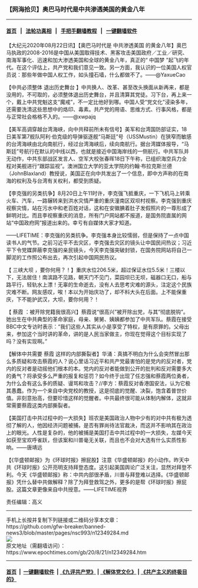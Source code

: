 ### 【网海拾贝】奥巴马时代是中共渗透美国的黄金八年
------------------------

#### [首页](https://github.com/gfw-breaker/banned-news3/blob/master/README.md) &nbsp;&nbsp;|&nbsp;&nbsp; [法轮功真相](https://github.com/begood0513/basic/blob/master/README.md)  &nbsp;&nbsp;|&nbsp;&nbsp; [手把手翻墙教程](https://github.com/gfw-breaker/guides/wiki)  &nbsp;&nbsp;|&nbsp;&nbsp; [一键翻墙软件](https://github.com/gfw-breaker/nogfw/blob/master/README.md)  



<div><p>
 【大纪元2020年08月22日讯】【奥巴马时代是
 <ok href="https://www.epochtimes.com/gb/tag/%E4%B8%AD%E5%85%B1%E6%B8%97%E9%80%8F%E7%BE%8E%E5%9B%BD.html">
  中共渗透美国
 </ok>
 的黄金八年】奥巴马执政的2008-2016是中国从美国取得技术、黑客攻击美国政府／工业／研究、南海军事化、迅速和加大渗透美国和全球的黄金八年，真正的“
 <ok href="https://www.epochtimes.com/gb/tag/%E4%B8%AD%E5%9B%BD%E6%A2%A6.html">
  中国梦
 </ok>
 ”起飞的年代。在这个评估上，共产党和我们意见一致。另一方面，我认识的一位美国人权官员说：那些年做中国人权工作，如头撞石墙，什么都做不了。——@YaxueCao
</p>
<p>
 【中共必须整体
 <ok href="https://www.epochtimes.com/gb/tag/%E9%80%80%E5%87%BA%E5%8E%86%E5%8F%B2%E8%88%9E%E5%8F%B0.html">
  退出历史舞台
 </ok>
 】中共换人、改革、甚至改头换面从新再来，都是没用的，不可取的，必须整体退出历史舞台，并且清算其党徒。习下台，再上来一个，戴上中共党魁这支“魔戒”，不一定比他好到哪。中国人受“党文化”浸染多年，还需要洗清这些思想中的烙印、毒素。共产党的用语、思维方式、行事风格，都是与正常社会格格不入的。——@xwpajq
</p>
<p>
 【美军高调穿越台湾海峡，向中共释前所未有信号】美军和台湾国防部证实，18日美军第7舰队阿利·伯克级的导弹驱逐舰“马斯廷”号（USSMustin）在狭窄而敏感的台湾海峡由北向南航行，经过台湾海峡后，续向南航行。据台湾媒体报导，“马斯廷”号航行在默认的中线以西，也就是接近中国海岸线的一侧航行。中共军队并无动作，中共东部战区发言人、空军大校张春晖18日下午称，已组织海空兵力全程对美舰进行“跟踪监视”。澳洲国立大学的亚太学院的约翰·布拉克斯兰德（JohnBlaxland）教授说，美国正在向中共发出了一个信息，即中方声称的在南海的权利及与台湾有关权利，都受到质疑。
</p>
<p>
 【李克强的另类抗争】8月20日上午11时许，李克强飞抵重庆，一下飞机马上转乘火车、汽车，一路辗转来到洪水灾情严重的重庆潼南区双坝村视察。李克强到重庆视察灾情，站在污水中和老百姓对话，这和在安徽腆着肚子发假照片的一尊形成了鲜明对比。而且李视察重庆的消息，所有门户网站都不报道，是国务院直属的网站“中国政府网”报道出来的。幸亏有自媒体大家才知道。
</p>
<p>
 ——LIFETIME：李克强的另类抗争。李克强本身比较懦弱，但是保持了一点中国读书人的气节。之前习近平不去灾区，李克强去灾区的镜头让中国民间热议；习近平下令党媒屏蔽李克强的亲民镜头，今天李克强突破封锁，在国务院网站将自己一脚泥的工作照公布出去，再次引起中国网民热议。
</p>
<p>
 【
 <ok href="https://www.epochtimes.com/gb/tag/%E4%B8%89%E5%B3%A1%E5%A4%A7%E5%9D%9D.html">
  三峡大坝
 </ok>
 ，要你何用？！】重庆水位206.5米，超过保证水位5.5米！三楼以下，无法居住！南滨路不见路，朝天门不见门，菜园坝已无坝，磁器口无口，船与路平行，轻轨水上漂！无辜的生命逝去，没有人去思考灾难的源头，注定这个民族灾难不断。网友感叹，唉！本以为开始庆功了，却不料大头在后面。上不能保重庆，下不能护武汉，大坝，要你何用？！
</p>
<p>
 【
 <ok href="https://www.epochtimes.com/gb/tag/%E8%94%A1%E9%9C%9E.html">
  蔡霞
 </ok>
 ：被开除党籍我很高兴】蔡霞说“很高兴”被开除出党，与其”彻底脱钩”。她出生在中共典型的革命家庭，母亲、舅舅、姨姨都参加了中共军队。蔡霞在接受BBC中文专访时表示：“我们这些人其实从小是享受了特权，是有原罪的。父母出来，参加这个当时讲的革命，讲的是人民当家做主，你现在觉得这个目标实现了吗？没有实现啊。”
</p>
<p>
 【解体中共需要
 <ok href="https://www.epochtimes.com/gb/tag/%E8%94%A1%E9%9C%9E.html">
  蔡霞
 </ok>
 这样的内部撕裂者】华涌：真搞不明白为什么会突然冒出那么多质疑和攻击蔡霞的人？说心里话习近平和共产党最害怕的是党内的反对者，党内的反对者是动摇他们根本的本。党内的反对者能做到公开的批判和反对需要多大的勇气？将承受多么严重的报复和惩罚？如今终于出现了任志强和蔡霞两位勇者，为什么会有这么多的质疑、谩骂和攻击？//李方：蔡霞反对香港国安法，认为它极其愚蠢。作为一个来自中央党校的教授，这是彻底的觉醒、决裂，饱含着普世价值。非刻意抬高，但要珍惜这样的觉醒者。中共最终很可能从体制内解体，这就非常需要蔡霞这类内部撕裂者。
</p>
<p>
 【美国打击中共过程中的一大损失】班农是美国政治人物中少有的对中共有极为透彻了解的人，他因经济问题被捕，是否有罪尚待法官裁决，而这并不影响其在政治上的眼光。人性是复杂的，他的被捕是美国打击中共过程中的一大损失，左媒今天如获至宝欢呼雀跃，但该案和川普毫无关联，而且也不会对大选有什么实质性影响。——唐靖远
</p>
<p>
 【《华盛顿邮报》为《环球时报》擦屁股】注意《华盛顿邮报》的小动作。昨天中共《环球时报》公开亮明支持拜登态度。这引起美国舆论广泛关注，显然对拜登不利。今天《华盛顿邮报》称：中共内部很矛盾，川普与拜登难以选择。《华盛顿邮报》凭什么替中共做解释？除了为拜登救驾之外，更多的是帮《环球时报》擦屁股。这篇文章更像来自中共授意。——LIFETIME视界
</p>
<p>
 责任编辑：高义
</p>
</div>
<hr/>
手机上长按并复制下列链接或二维码分享本文章：<br/>
https://github.com/gfw-breaker/banned-news3/blob/master/pages/nsc993/n12349284.md <br/>
<a href='https://github.com/gfw-breaker/banned-news3/blob/master/pages/nsc993/n12349284.md'><img src='https://github.com/gfw-breaker/banned-news3/blob/master/pages/nsc993/n12349284.md.png'/></a> <br/>
原文地址（需翻墙访问）：https://www.epochtimes.com/gb/20/8/21/n12349284.htm


------------------------
#### [首页](https://github.com/gfw-breaker/banned-news3/blob/master/README.md) &nbsp;|&nbsp; [一键翻墙软件](https://github.com/gfw-breaker/nogfw/blob/master/README.md) &nbsp;| [《九评共产党》](https://github.com/gfw-breaker/9ping.md/blob/master/README.md#九评之一评共产党是什么) | [《解体党文化》](https://github.com/gfw-breaker/jtdwh.md/blob/master/README.md) | [《共产主义的终极目的》](https://github.com/gfw-breaker/gczydzjmd.md/blob/master/README.md)


<img src='http://gfw-breaker.win/banned-news3/pages/nsc993/n12349284.md' width='0px' height='0px'/>